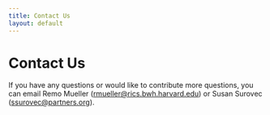 ```yaml
---
title: Contact Us
layout: default
---
```


# Contact Us

If you have any questions or would like to contribute more questions, you can email Remo Mueller (<rmueller@rics.bwh.harvard.edu>) or Susan Surovec (<ssurovec@partners.org>).
